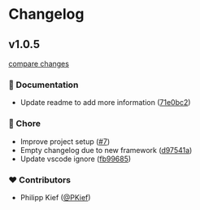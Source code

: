 # Changelog
## v1.0.5

[compare changes](https://github.com/PKief/vscode-copy-branch-name/compare/v1.0.4...v1.0.5)

### 📖 Documentation

- Update readme to add more information ([71e0bc2](https://github.com/PKief/vscode-copy-branch-name/commit/71e0bc2))

### 🏡 Chore

- Improve project setup ([#7](https://github.com/PKief/vscode-copy-branch-name/pull/7))
- Empty changelog due to new framework ([d97541a](https://github.com/PKief/vscode-copy-branch-name/commit/d97541a))
- Update vscode ignore ([fb99685](https://github.com/PKief/vscode-copy-branch-name/commit/fb99685))

### ❤️ Contributors

- Philipp Kief ([@PKief](https://github.com/PKief))

